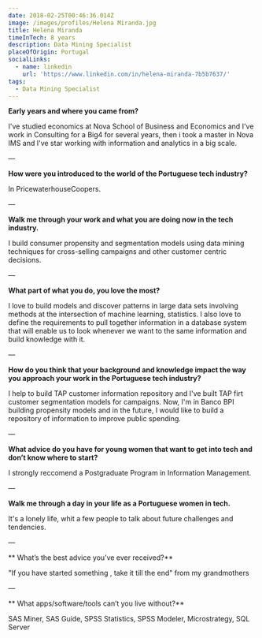```yaml
---
date: 2018-02-25T00:46:36.014Z
image: /images/profiles/Helena Miranda.jpg
title: Helena Miranda
timeInTech: 8 years
description: Data Mining Specialist
placeOfOrigin: Portugal
socialLinks:
  - name: linkedin
    url: 'https://www.linkedin.com/in/helena-miranda-7b5b7637/'
tags:
  - Data Mining Specialist
---
```

**Early years and where you came from?**


I've studied economics at Nova School of Business and Economics and I've work in Consulting for a Big4 for several years, then i took a master in Nova IMS and I've star working with information and analytics in a big scale. 

—


**How were you introduced to the world of the Portuguese tech industry?**

In PricewaterhouseCoopers.

—

**Walk me through your work and what you are doing now in the tech industry.**

I build consumer propensity and segmentation models using data mining techniques for cross-selling campaigns and other customer centric decisions. 

—

**What part of what you do, you love the most?**

I love to build models and discover patterns in large data sets involving methods at the intersection of machine learning, statistics. I also love to define the requirements to pull together information in a database system that will enable us to look whenever we want to the same information and build knowledge with it.

—


**How do you think that your background and knowledge impact the way you approach your work in the Portuguese tech industry?**

I help to build TAP customer information repository and I've built TAP firt customer segmentation models for campaigns. Now, I'm in Banco BPI building propensity models and in the future, I would like to build a repository of information to improve public spending.

—

**What advice do you have for young women that want to get into tech and don’t know where to start?**

I strongly reccomend a Postgraduate Program in Information Management.

—


**Walk me through a day in your life as a Portuguese women in tech.**

It's a lonely life, whit a few people to talk about future challenges and tendencies.

—

**
What’s the best advice you’ve ever received?**

"If you have started something , take it till the end" from my grandmothers

—

**
What apps/software/tools can’t you live without?**

SAS Miner, SAS Guide, SPSS Statistics, SPSS Modeler, Microstrategy, SQL Server


